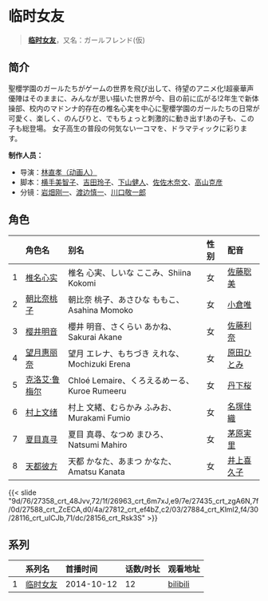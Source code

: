 # 临时女友


> <u>**[临时女友](http://bgm.tv/subject/106879)**</u>，又名：ガールフレンド(仮)

## 简介


聖櫻学園のガールたちがゲームの世界を飛び出して、待望のアニメ化!超豪華声優陣はそのままに、みんなが思い描いた世界が今、目の前に広がる!2年生で新体操部、校内のマドンナ的存在の椎名心実を中心に聖櫻学園のガールたちの日常が可愛く、楽しく、のんびりと、でもちょっと刺激的に動き出す!あの子も、この子も総登場。 女子高生の普段の何気ない一コマを、ドラマティックに彩ります。

**制作人员：**
- 导演：[林直孝（动画人）](http://bgm.tv/person/14726)
- 脚本：[横手美智子](http://bgm.tv/person/337)、[吉田玲子](http://bgm.tv/person/508)、[下山健人](http://bgm.tv/person/11080)、[佐佐木奈文](http://bgm.tv/person/26895)、[高山克彦](http://bgm.tv/person/907)
- 分镜：[岩畑刚一](http://bgm.tv/person/12723)、[渡边慎一](http://bgm.tv/person/112)、[川口敬一郎](http://bgm.tv/person/3086)

## 角色

|     |   角色名   |   别名  | 性别 |  配音  |
|:--- |:------  |:----      |:---  |:--   |
| 1 | [椎名心实](http://bgm.tv/character/27358) | 椎名 心実、しいな ここみ、Shiina Kokomi | 女 | [佐藤聡美](http://bgm.tv/person/5003) |
| 2 | [朝比奈桃子](http://bgm.tv/character/26963) | 朝比奈 桃子、あさひな ももこ、Asahina Momoko | 女 | [小倉唯](http://bgm.tv/person/6447) |
| 3 | [樱井明音](http://bgm.tv/character/27435) | 櫻井 明音、さくらい あかね、Sakurai Akane | 女 | [佐藤利奈](http://bgm.tv/person/4670) |
| 4 | [望月惠丽奈](http://bgm.tv/character/27588) | 望月 エレナ、もちづき えれな、Mochizuki Erena | 女 | [原田ひとみ](http://bgm.tv/person/5206) |
| 5 | [克洛艾·鲁梅尔](http://bgm.tv/character/27812) | Chloé Lemaire、くろえるめーる、Kuroe Rumeeru | 女 | [丹下桜](http://bgm.tv/person/4055) |
| 6 | [村上文绪](http://bgm.tv/character/27884) | 村上 文緒、むらかみ ふみお、Murakami Fumio | 女 | [名塚佳織](http://bgm.tv/person/3922) |
| 7 | [夏目真寻](http://bgm.tv/character/28116) | 夏目 真尋、なつめ まひろ、Natsumi Mahiro | 女 | [茅原実里](http://bgm.tv/person/4421) |
| 8 | [天都彼方](http://bgm.tv/character/28156) | 天都 かなた、あまつ かなた、Amatsu Kanata | 女 | [井上喜久子](http://bgm.tv/person/3945) |

{{< slide "9d/76/27358_crt_48Jvv,72/1f/26963_crt_6m7xJ,e9/7e/27435_crt_zgA6N,7f/0d/27588_crt_ZcECA,d0/4a/27812_crt_ef4bZ,c2/03/27884_crt_Klml2,f4/30/28116_crt_uICJb,71/dc/28156_crt_Rsk3S" >}}

## 系列

|     |   系列名   |   首播时间  | 话数/时长  | 观看地址 |
|:---  |:------    |:----      |:---       |:---  |
| 1 |[临时女友](https://bgm.tv/subject/106879)| 2014-10-12 | 12 | [bilibili](https://www.bilibili.com/video/BV1Jx411P7PM)  |



